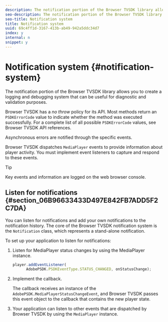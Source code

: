 ```yaml
---
description: The notification portion of the Browser TVSDK library allows you to create a logging and debugging system that can be useful for diagnostic and validation purposes.
seo-description: The notification portion of the Browser TVSDK library allows you to create a logging and debugging system that can be useful for diagnostic and validation purposes.
seo-title: Notification system
title: Notification system
uuid: 69c4ff1d-3167-413b-ab49-942a5ddc34d7
index: y
internal: n
snippet: y
---
```


# Notification system {#notification-system}

The notification portion of the Browser TVSDK library allows you to create a logging and debugging system that can be useful for diagnostic and validation purposes.

<a id="section_EC5DBE8DDA434B70A01FA2F3EF4618BD"></a>

Browser TVSDK has a *no throw* policy for its API. Most methods return an `PSDKErrorCode` value to indicate whether the method was executed successfully. For a complete list of all possible `PSDKErrorCode` values, see Browser TVSDK API references.

Asynchronous errors are notified through the specific events.

Browser TVSDK dispatches `MediaPlayer` events to provide information about player activity. You must implement event listeners to capture and respond to these events.

>[!TIP]
>
>Key events and information are logged on the web browser console.

## Listen for notifications {#section_06B96633433D497E842FB7ADD5F2C7DA}

You can listen for notifications and add your own notifications to the notification history. The core of the Browser TVSDK notification system is the `Notification` class, which represents a stand-alone notification.

To set up your application to listen for notifications:

1. Listen for MediaPlayer status changes by using the MediaPlayer instance. 

   ```js
   player.addEventListener( 
         AdobePSDK.PSDKEventType.STATUS_CHANGED, onStatusChange);
   ```

1. Implement the callback.

   The callback receives an instance of the `AdobePSDK.MediaPlayerStatusChangeEvent`, and Browser TVSDK passes this event object to the callback that contains the new player state. 
1. Your application can listen to other events that are dispatched by Browser TVSDK by using the `MediaPlayer` instance.


